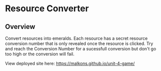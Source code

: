 # Resource Converter

## Overview 
Convert resources into emeralds.  Each resource has a secret resource conversion number that is only revealed once the resource is clicked.  Try and reach the Conversion Number for a sucessfull conversion but don't go too high or the conversion will fail. 

View deployed site here: https://malkons.github.io/unit-4-game/





